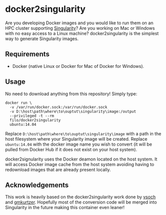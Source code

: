 # docker2singularity

Are you developing Docker images and you would like to run them on an HPC cluster supporting [Singularity](http://singularity.lbl.gov)? Are you working on Mac or Windows with no easy access to a Linux machine? docker2singularity is the simplest way to generate Singularity images.

## Requirements

 - Docker (native Linux or Docker for Mac of Docker for Windows).

## Usage

No need to download anything from this repository! Simply type:

    docker run \
      -v /var/run/docker.sock:/var/run/docker.sock 
      -v D:\host\path\where\to\ouptut\singularity\image:/output 
      --privileged -t --rm 
      filo/docker2singularity 
      ubuntu:14.04
      
Replace `D:\host\path\where\to\ouptut\singularity\image` with a path in the host filesystem where your Singularity image will be created. Replace `ubuntu:14.04` with the docker image name you wish to convert (it will be pulled from Docker Hub if it does not exist on your host system).

docker2signularity uses the Docker deamon located on the host system. It will access Docker image cache from the host system avoiding having to redownload images that are already present locally.

## Acknowledgements
This work is heavily based on the docker2singularity work done by [vsoch](https://github.com/vsoch) and [gmkurtzer](https://github.com/gmkurtzer). Hopefully most of the conversion code will be merged into Singularity in the future making this container even leaner!
